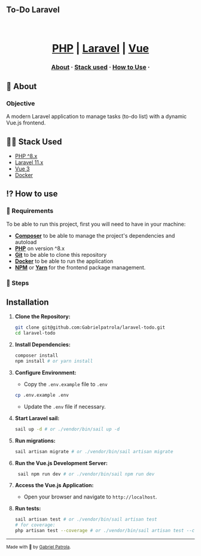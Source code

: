 ## To-Do Laravel
<h1 align="center">
    <br/>
 <a href="https://www.php.net/downloads" target="_blank" rel="noopener">PHP</a> | <a href="https://www.slimframework.com/docs/v4/" target="_blank" rel="noopener">Laravel</a> | <a href="https://vuejs.org/guide/introduction.html" target="_blank" rel="noopener">Vue</a> 
</h1>

<h3 align="center">
  <a href="#-about">About</a>
  <span> · </span>
  <a href="#-stack-used">Stack used</a>
  <span> · </span>
  <a href="#-how-to-use">How to Use</a>
  <span> · </span>
</h3>

## 💭 About

### Objective
A modern Laravel application to manage tasks (to-do list) with a dynamic Vue.js frontend.

## 👨‍💻 Stack Used
- <a href="https://www.php.net/downloads" target="_blank" rel="noopener">PHP ^8.x</a>
- <a href="https://laravel.com/docs/11.x" target="_blank" rel="noopener">Laravel 11.x</a>
- <a href="https://vuejs.org/guide/introduction.html" target="_blank" rel="noopener">Vue 3</a>
- <a href="https://docs.docker.com/" target="_blank" rel="noopener">Docker</a>

## ⁉ How to use

### 🤔 Requirements

To be able to run this project, first you will need to have in your machine:

- **<a href="https://getcomposer.org" target="_blank" rel="noopener">Composer</a>** to be able to manage the project's dependencies and autoload
- **<a href="https://www.php.net/downloads" target="_blank" rel="noopener">PHP</a>** on version ^8.x
- **<a href="https://git-scm.com/downloads" target="_blank" rel="noopener">Git</a>** to be able to clone this repository
- **<a href="https://docs.docker.com/" target="_blank" rel="noopener">Docker</a>** to be able to run the application
- **<a href="https://www.npmjs.com/" target="_blank" rel="noopener">NPM</a>** or **<a href="https://yarnpkg.com/" target="_blank" rel="noopener">Yarn</a>** for the frontend package management.

### 📝 Steps

## Installation

1. **Clone the Repository:**

   ```bash
   git clone git@github.com:Gabrielpatrola/laravel-todo.git
   cd laravel-todo
   ```

2. **Install Dependencies:**
   ```bash
   composer install
   npm install # or yarn install 
   ```

3. **Configure Environment:**
   - Copy the `.env.example` file to `.env`
   ```bash
   cp .env.example .env 
   ```
   - Update the `.env` file if necessary.

4. **Start Laravel sail:**
   ```bash
   sail up -d # or ./vendor/bin/sail up -d
   ```
   
5. **Run migrations:**
   ```bash
   sail artisan migrate # or ./vendor/bin/sail artisan migrate
   ```
   
7. **Run the Vue.js Development Server:**
   ```bash
    sail npm run dev # or ./vendor/bin/sail npm run dev
   ```

8. **Access the Vue.js Application:**
   - Open your browser and navigate to `http://localhost`.

9. **Run tests:**
   ```bash
   sail artisan test # or ./vendor/bin/sail artisan test
   # for coverage:
   php artisan test --coverage # or ./vendor/bin/sail artisan test --coverage
   ```

---

<sup>Made with 💙 by <a href="https://github.com/gabrielpatrola" target="_blank" rel="noopener">Gabriel Patrola</a>.</sup>
